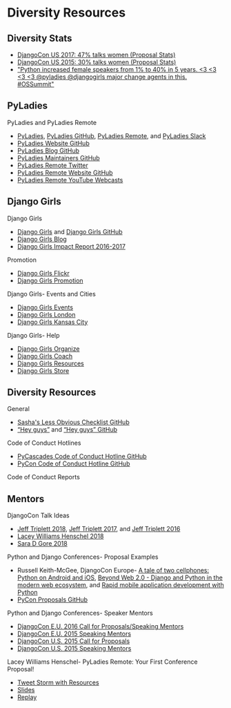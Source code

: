 # Diversity Resources

## Diversity Stats

* [DjangoCon US 2017: 47% talks women (Proposal Stats)](https://2017.djangocon.us/news/proposal-statistics)
* [DjangoCon US 2015: 30% talks women (Proposal Stats)](https://2015.djangocon.us/blog/2015/07/20/proposal-stats)
* ["Python increased female speakers from 1% to 40% in 5 years. <3 <3 <3 <3 @pyladies @djangogirls major change agents in this. #OSSummit"](https://twitter.com/drnikki/status/908465327234629632)

## PyLadies

PyLadies and PyLadies Remote
* [PyLadies](http://www.pyladies.com), [PyLadies GitHub](https://github.com/pyladies), [PyLadies Remote](https://tlk.io/pyladiesremote), and [PyLadies Slack](http://slackin.pyladies.com)
* [PyLadies Website GitHub](https://github.com/pyladies/pyladies)
* [PyLadies Blog GitHub](https://github.com/pyladies/pyladies-blog)
* [PyLadies Maintainers GitHub](https://github.com/pyladies/pyladies-maintainers)
* [PyLadies Remote Twitter](https://twitter.com/pyladiesremote)
* [PyLadies Remote Website GitHub](https://github.com/pyladies-remote/website)
* [PyLadies Remote YouTube Webcasts](https://www.youtube.com/channel/UCyVogtilYlp1B1ZeFdnmDxQ)

## Django Girls

Django Girls
* [Django Girls](https://djangogirls.org) and [Django Girls GitHub](https://github.com/DjangoGirls) 
* [Django Girls Blog](http://blog.djangogirls.org)
* [Django Girls Impact Report 2016-2017](https://djangogirls.org/2016-2017)

Promotion
* [Django Girls Flickr](https://www.flickr.com/photos/djangogirls)
* [Django Girls Promotion](https://organize.djangogirls.org/promotion)

Django Girls- Events and Cities
* [Django Girls Events](https://djangogirls.org/events)
* [Django Girls London](https://djangogirls.org/london)
* [Django Girls Kansas City](https://djangogirls.org/kansascity)

Django Girls- Help
* [Django Girls Organize](http://organize.djangogirls.org)  
* [Django Girls Coach](http://coach.djangogirls.org)  
* [Django Girls Resources](https://github.com/DjangoGirls/resources) 
* [Django Girls Store](https://store.djangogirls.org)

## Diversity Resources

General
* [Sasha's Less Obvious Checklist GitHub](https://github.com/mxsasha/lessobviouschecklist)
* [“Hey guys”](https://heyguys.cc) and [“Hey guys” GitHub](https://github.com/williln/heyguys.cc)

Code of Conduct Hotlines
* [PyCascades Code of Conduct Hotline GitHub](https://github.com/cache-rules/coc-hotline)
* [PyCon Code of Conduct Hotline GitHub](https://github.com/PyCon/coc-hotline)

<!--
https://discover-cookbook.numfocus.org/ | DISCOVER Cookbook · Diverse & Inclusive Spaces and Conferences

https://github.com/Mariatta/enhanced-coc-hotline/pull/31 | Make this a generic hotline / call forwarder service. by Mariatta · Pull Request #31 · Mariatta/enhanced-coc-hotline

https://www.nexmo.com/blog/2018/11/15/pycascades-code-of-conduct-hotline-nexmo-voice-api-dr/?sf95336207=1 | Enhancing PyCascades Code of Conduct Hotline with Nexmo Voice API
-->

Code of Conduct Reports

<!--
DjangoCon
https://2017.djangocon.us/news/conduct-report/ | Code of Conduct Transparency Report | DjangoCon US

PyCon
https://us.pycon.org/2018/about/code-of-conduct/ | Code of Conduct | PyCon 2018 in Cleveland, Ohio
https://pycon.blogspot.com/2018/04/code-of-conduct-updates-for-pycon-2018.html | Code of Conduct Updates for PyCon 2018
https://pycon.blogspot.com/2018/06/pycon-2018-code-of-conduct-transparency.html | PyCon 2018 Code of Conduct Transparency Report
https://pycon.blogspot.com/2013/03/pycon-response-to-inappropriate.html?m=1 | PyCon&#39;s response to an inappropriate incident on March 17th

PyCascades
https://www.pycascades.com/news/15-pycascades-code-conduct-transparency-report/ | Code of Conduct Transparency Report - PyCascades

PyGotham
https://2018.pygotham.org/2018/11/11/code-of-conduct-transparency-report/ | Code of Conduct Transparency Report - PyGotham 2018
https://2017.pygotham.org/2017/10/11/code-of-conduct-transparency/ | Code of conduct transparency report - PyGotham 2017
https://late.am/post/2018/04/27/diversity-at-pygotham-2018.html | Diversity at PyGotham « late.am

DJangoCon EU
https://2018.djangocon.eu/news/coc-transparency/ | Code of Conduct transparency report – DjangoCon Europe 2018
https://2017.djangocon.eu/code-of-conduct-transparency-report/ | Code of Conduct Transparency report -

Write the Docs
http://www.writethedocs.org/conf/eu/2016/news/code-of-conduct-report/ | Code of Conduct Transparency Report - Write the Docs Europe 2016

https://2016.djangocon.us/diversity/ | Diversity
https://2016.djangocon.us/blog/2016/08/31/code-conduct-transparency-report-youtube-comments/
https://2016.djangocon.us/blog/2016/07/19/thank-you-diversity-sponsors/
https://2016.djangocon.us/blog/2016/06/14/child-care-djangocon-us/
https://2016.djangocon.us/blog/2016/06/07/assisted-listening-devices/
40% talks by women
https://2016.djangocon.us/blog/2016/05/30/early-bird-ticket-warning/

https://2015.djangocon.us/schedule/presentation/72/ | Presentation: How to Practice Inclusion and Benefit Django | DjangoCon in Austin, TX

Code of Conduct Design
https://adainitiative.org/2014/02/18/howto-design-a-code-of-conduct-for-your-community/ | HOWTO design a code of conduct for your community | Ada Initiative
http://confcodeofconduct.com/ | Conference Code of Conduct
http://geekfeminism.wikia.com/wiki/Conference_anti-harassment/Policy | Conference anti-harassment/Policy | Geek Feminism Wiki | FANDOM powered by Wikia

https://twitter.com/frameshiftllc/status/971151691130089472 | FrameShiftConsulting on Twitter: "Help requested: We're looking for descriptions of real-world code of conduct reports and how they were handled, to add to a new CC BY-SA licensed guide to handing CoC reports. Links please? Thank you!"

http://ericholscher.com/blog/2018/feb/13/conference-mentorship/ | Conference Mentorship — Eric Holscher - Surfing in Kansas
http://ericholscher.com/blog/2017/dec/2/breaking-cliques-at-events/
http://ericholscher.com/blog/2017/aug/2/pacman-rule-conferences/ | The Pac-Man Rule at Conferences — Eric Holscher - Surfing in Kansas

https://dev.to/binarycodess/women-in-tech-we-need-you

http://melissacollom.com/info/ | About — Melissa Collom
https://emptysqua.re/blog/coaching-for-first-time-pygotham-speakers/ | Help Me Offer Coaching to First-Time PyGotham Speakers

https://code.likeagirl.io/on-conference-proposal-rejections-205f7fead68 | On conference proposal rejections – Code Like A Girl
http://akaptur.com/blog/2014/09/11/rejected-pycon-proposals/ | Rejected PyCon Proposals - Allison Kaptur

http://heats.life/blog/2017/08/04/conferences

http://geekfeminism.wikia.com/wiki/Benevolent_dictator_incident | Benevolent dictator incident | Geek Feminism Wiki | FANDOM powered by Wikia
-->

## Mentors 

DjangoCon Talk Ideas
* [Jeff Triplett 2018](https://jefftriplett.com/2018/djangocon-us-talks-i-d-like-to-see-2018-edition), [Jeff Triplett 2017](https://jefftriplett.com/2017/django-talks-id-like-to-see), and [Jeff Triplett 2016](https://jefftriplett.com/2016/djangocon-us-talks-id-like-to-see)
* [Lacey Williams Henschel 2018](https://www.laceyhenschel.com/blog/2018/4/19/2018-djangocon-us-talks-id-like-to-see)
* [Sara D Gore 2018](https://gist.github.com/SaraDGore/3b998f94681c7f569491fd781dd59d98)

Python and Django Conferences- Proposal Examples
* Russell Keith-McGee, DjangoCon Europe- [A tale of two cellphones: Python on Android and iOS](https://gist.github.com/freakboy3742/973d1e79e6523c7de097), [Beyond Web 2.0 - Django and Python in the modern web ecosystem](https://gist.github.com/freakboy3742/cb4476bc25ff49d4553a), and [Rapid mobile application development with Python](https://gist.github.com/freakboy3742/a594fe79b16b6f3a0d7e)
* [PyCon Proposals GitHub](https://github.com/akaptur/pycon-proposals)

Python and Django Conferences- Speaker Mentors
* [DjangoCon E.U. 2016 Call for Proposals/Speaking Mentors](https://2016.djangocon.eu/cfp)  
* [DjangoCon E.U. 2015 Speaking Mentors](http://2015.djangocon.eu/proposals/speaker-mentors) 
* [DjangoCon U.S. 2015 Call for Proposals](http://2015.djangocon.us/speaking/cfp)
* [DjangoCon U.S. 2015 Speaking Mentors](https://2015.djangocon.us/speaking/mentors) 

Lacey Williams Henschel- PyLadies Remote: Your First Conference Proposal!
* [Tweet Storm with Resources](https://twitter.com/laceynwilliams/status/693514103931801600)
* [Slides](https://docs.google.com/presentation/d/1vgYS-STJl9epz7_RiRGSKnnf4vYi4rtaF3zbJc8S1yA/pub?start=false&loop=false&delayms=3000&slide=id.p)
* [Replay](https://www.youtube.com/watch?v=OAQAXVU1jIo)
